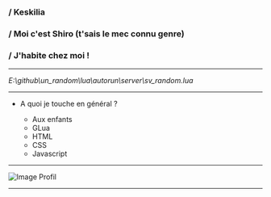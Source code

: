 ### / Keskilia
### / Moi c'est Shiro (t'sais le mec connu genre)
### / J'habite chez moi !

----------
*E:\github\un_random\lua\autorun\server\sv_random.lua*

----------


* A quoi je touche en général ?

  * Aux enfants
  * GLua
  * HTML
  * CSS
  * Javascript
--------------------------------------------------------------------------------------------------------------------------

 ![Image Profil](https://i.pinimg.com/474x/67/e2/8c/67e28cd94f8789413132a294e4e32325.jpg)
 
 --------------------------------------------------------------------------------------------------------------------------
